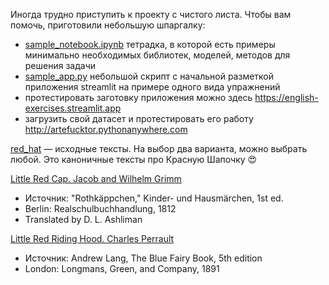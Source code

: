 Иногда трудно приступить к проекту с чистого листа. Чтобы вам помочь, приготовили небольшую шпаргалку:

- [sample_notebook.ipynb](https://github.com/artefucktor/english_exercises/blob/main/sample_notebook.ipynb) тетрадка, в которой есть примеры минимально необходимых библиотек, моделей, методов для решения задачи
- [sample_app.py](https://github.com/artefucktor/english_exercises/blob/main/sample_app.py) небольшой скрипт с начальной разметкой приложения streamlit на примере одного вида упражнений
- протестировать заготовку приложения можно здесь https://english-exercises.streamlit.app
- загрузить свой датасет и протестировать его работу http://artefucktor.pythonanywhere.com

[red_hat](https://github.com/artefucktor/english_exercises/tree/main/red_hat) — исходные тексты.
На выбор два варианта, можно выбрать любой.
Это каноничные тексты про Красную Шапочку 😍

[Little Red Cap. Jacob and Wilhelm Grimm](https://github.com/artefucktor/english_exercises/blob/main/red_hat/Little_Red_Cap_%20Jacob_and_Wilhelm_Grimm.txt)
- Источник: "Rothkäppchen," Kinder- und Hausmärchen, 1st ed.
- Berlin: Realschulbuchhandlung, 1812
- Translated by D. L. Ashliman

[Little Red Riding Hood. Charles Perrault](https://github.com/artefucktor/english_exercises/blob/main/red_hat/Little_Red_Riding_Hood_Charles_Perrault.txt)
- Источник: Andrew Lang, The Blue Fairy Book, 5th edition
- London: Longmans, Green, and Company, 1891

